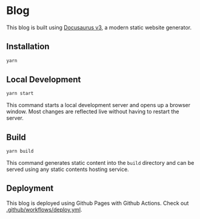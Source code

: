 # Blog

This blog is built using [Docusaurus v3](https://docusaurus.io/), a modern static website generator.

## Installation

```sh
yarn
```

## Local Development

```sh
yarn start
```

This command starts a local development server and opens up a browser window. Most changes are reflected live without having to restart the server.

## Build

```sh
yarn build
```

This command generates static content into the `build` directory and can be served using any static contents hosting service.

## Deployment

This blog is deployed using Github Pages with Github Actions. Check out [.github/workflows/deploy.yml](.github/workflows/deploy.yml).
